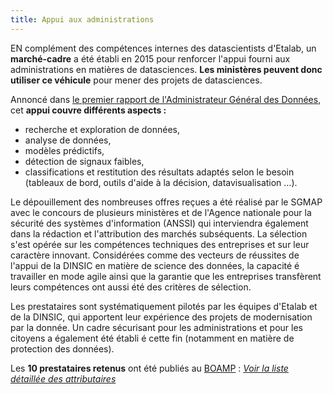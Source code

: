```yaml
---
title: Appui aux administrations
---
```

EN complément des compétences internes des datascientists d'Etalab, un **marché-cadre** a été établi en 2015 pour renforcer l'appui fourni aux administrations en matières de datasciences. **Les ministères peuvent donc utiliser ce véhicule** pour mener des projets de datasciences.

Annoncé dans [le premier rapport de l'Administrateur Général des Données](http://www.modernisation.gouv.fr/sites/default/files/rapport_agd_decembre2015.pdf), cet **appui couvre différents aspects :**

* recherche et exploration de données,
* analyse de données,
* modèles prédictifs,
* détection de signaux faibles,
* classifications et restitution des résultats adaptés selon le besoin (tableaux de bord, outils d'aide à la décision, datavisualisation &#8230;).

Le dépouillement des nombreuses offres reçues a été réalisé par le SGMAP avec le concours de plusieurs ministères et de l'Agence nationale pour la sécurité des systèmes d'information (ANSSI) qui interviendra également dans la rédaction et l'attribution des marchés subséquents. La sélection s'est opérée sur les compétences techniques des entreprises et sur leur caractère innovant. Considérées comme des vecteurs de réussites de l'appui de la DINSIC en matière de science des données, la capacité é travailler en mode agile ainsi que la garantie que les entreprises transfèrent leurs compétences ont aussi été des critères de sélection.

Les prestataires sont systématiquement pilotés par les équipes d'Etalab et de la DINSIC, qui apportent leur expérience des projets de modernisation par la donnée. Un cadre sécurisant pour les administrations et pour les citoyens a également été établi é cette fin (notamment en matière de protection des données).

Les **10 prestataires retenus** ont été publiés au [BOAMP](http://www.boamp.fr/avis/detail/16-62538/0) : [_Voir la liste détaillée des attributaires_](http://www.boamp.fr/avis/detail/16-62538/0)
